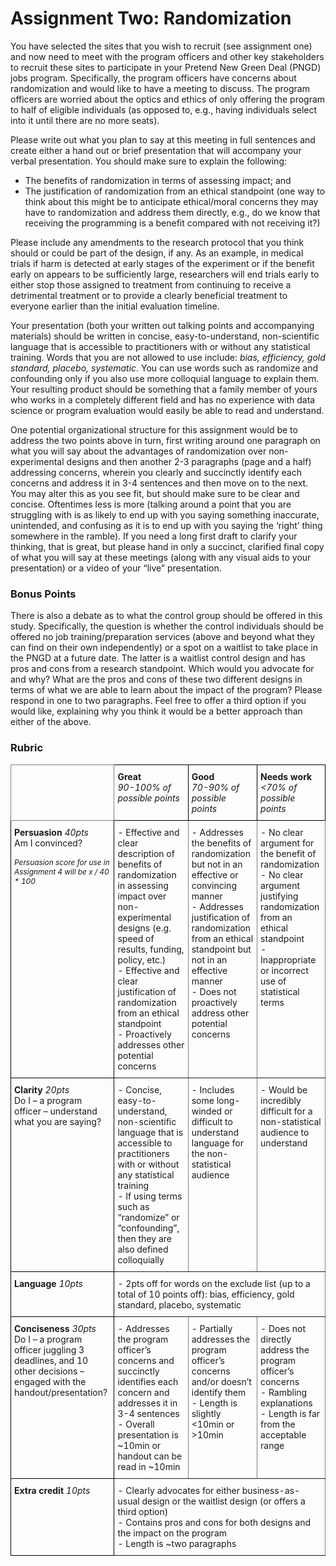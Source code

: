 # Assignment Two: Randomization
You have selected the sites that you wish to recruit (see assignment one) and now need to meet with the program officers and other key stakeholders to recruit these sites to participate in your Pretend New Green Deal (PNGD) jobs program. Specifically, the program officers have concerns about randomization and would like to have a meeting to discuss. The program officers are worried about the optics and ethics of only offering the program to half of eligible individuals (as opposed to, e.g., having individuals select into it until there are no more seats).

Please write out what you plan to say at this meeting in full sentences and create either a hand out or brief presentation that will accompany your verbal presentation. You should make sure to explain the following:  

- The benefits of randomization in terms of assessing impact; and
- The justification of randomization from an ethical standpoint (one way to think about this might be to anticipate ethical/moral concerns they may have to randomization and address them directly, e.g., do we know that receiving the programming is a benefit compared with not receiving it?)

Please include any amendments to the research protocol that you think should or could be part of the design, if any. As an example, in medical trials if harm is detected at early stages of the experiment or if the benefit early on appears to be sufficiently large, researchers will end trials early to either stop those assigned to treatment from continuing to receive a detrimental treatment or to provide a clearly beneficial treatment to everyone earlier than the initial evaluation timeline.

Your presentation (both your written out talking points and accompanying materials) should be written in concise, easy-to-understand, non-scientific language that is accessible to practitioners with or without any statistical training. Words that you are not allowed to use include: _bias, efficiency, gold standard, placebo, systematic_. You can use words such as randomize and confounding only if you also use more colloquial language to explain them. Your resulting product should be something that a family member of yours who works in a completely different field and has no experience with data science or program evaluation would easily be able to read and understand.

One potential organizational structure for this assignment would be to address the two points above in turn, first writing around one paragraph on what you will say about the advantages of randomization over non-experimental designs and then another 2-3 paragraphs (page and a half) addressing concerns, wherein you clearly and succinctly identify each concerns and address it in 3-4 sentences and then move on to the next. You may alter this as you see fit, but should make sure to be clear and concise. Oftentimes less is more (talking around a point that you are struggling with is as likely to end up with you saying something inaccurate, unintended, and confusing as it is to end up with you saying the ‘right’ thing somewhere in the ramble). If you need a long first draft to clarify your thinking, that is great, but please hand in only a succinct, clarified final copy of what you will say at these meetings (along with any visual aids to your presentation) or a video of your “live” presentation.

### Bonus Points
There is also a debate as to what the control group should be offered in this study. Specifically, the question is whether the control individuals should be offered no job training/preparation services (above and beyond what they can find on their own independently) or a spot on a waitlist to take place in the PNGD at a future date. The latter is a waitlist control design and has pros and cons from a research standpoint. Which would you advocate for and why? What are the pros and cons of these two different designs in terms of what we are able to learn about the impact of the program? Please respond in one to two paragraphs. Feel free to offer a third option if you would like, explaining why you think it would be a better approach than either of the above.


### Rubric
<!--
Used this tool to generate an html table 
https://www.tablesgenerator.com/html_tables
-->

<style type="text/css">
.tg  {border-collapse:collapse;border-spacing:0;}
.tg td{border-color:black;border-style:solid;border-width:1px;font-size:14px;
  overflow:hidden;padding:10px 5px;word-break:normal;}
.tg th{border-color:black;border-style:solid;border-width:1px;font-size:14px;
  font-weight:normal;overflow:hidden;padding:10px 5px;word-break:normal;}
.tg .tg-0pky{border-color:inherit;text-align:left;vertical-align:top}
.tg .tg-fymr{text-align:left;vertical-align:top}
</style>
<table class="tg">
<thead>
  <tr>
    <th class="tg-0pky"></th>
    <th class="tg-fymr"><span style="font-weight:700;font-style:normal;text-decoration:none">Great</span><br><span style="font-weight:400;font-style:italic;text-decoration:none">90-100% of possible points</span></th>
    <th class="tg-fymr"><span style="font-weight:700;font-style:normal;text-decoration:none">Good</span><br><span style="font-weight:400;font-style:italic;text-decoration:none">70-90% of possible points</span></th>
    <th class="tg-fymr"><span style="font-weight:700;font-style:normal;text-decoration:none">Needs work</span><br><span style="font-weight:400;font-style:italic;text-decoration:none">&lt;70% of possible points</span></th>
  </tr>
</thead>
<tbody>
  <tr>
    <td class="tg-fymr"><span style="font-weight:700;font-style:normal;text-decoration:none">Persuasion  </span><span style="font-weight:400;font-style:italic;text-decoration:none">40pts</span><br><span style="font-weight:400;text-decoration:none">Am I convinced?</span><br><span style="font-weight:400;font-size:0.85em;font-style:italic;text-decoration:none;"><br>Persuasion score for use in Assignment 4 will be x / 40 * 100</span></td>
    <td class="tg-0pky"><span style="font-weight:400;font-style:normal;text-decoration:none">- Effective and clear description of benefits of randomization in assessing impact over non-experimental designs (e.g. speed of results, funding, policy, etc.)</span><br><span style="font-weight:400;font-style:normal;text-decoration:none;">- Effective and clear justification of randomization from an ethical standpoint</span><br><span style="font-weight:400;font-style:normal;text-decoration:none;">- Proactively addresses other potential concerns</span></td>
    <td class="tg-0pky"><span style="font-weight:400;font-style:normal;text-decoration:none">- Addresses the benefits of randomization but not in an effective or convincing manner</span><br><span style="font-weight:400;font-style:normal;text-decoration:none">- Addresses justification of randomization from an ethical standpoint but not in an effective manner</span><br><span style="font-weight:400;font-style:normal;text-decoration:none">- Does not proactively address other potential concerns</span></td>
    <td class="tg-0pky"><span style="font-weight:400;font-style:normal;text-decoration:none">- No clear argument for the benefit of randomization </span><br><span style="font-weight:400;font-style:normal;text-decoration:none">- No clear argument justifying randomization from an ethical standpoint</span><br><span style="font-weight:400;font-style:normal;text-decoration:none">- Inappropriate or incorrect use of statistical terms</span></td>
  </tr>
  <tr>
    <td class="tg-fymr"><span style="font-weight:700;font-style:normal;text-decoration:none;">Clarity </span><span style="font-weight:400;font-style:italic;text-decoration:none;">20pts</span><br><span style="font-weight:400;text-decoration:none;">Do I – a program officer – understand what you are saying?</span></td>
    <td class="tg-0pky"><span style="font-weight:400;font-style:normal;text-decoration:none;">- Concise, easy-to-understand, non-scientific language that is accessible to practitioners with or without any statistical training</span><br><span style="font-weight:400;font-style:normal;text-decoration:none;">- If using terms such as “randomize” or “confounding”, then they are also defined colloquially</span></td>
    <td class="tg-0pky"><span style="font-weight:400;font-style:normal;text-decoration:none;">- Includes some long-winded or difficult to understand language for the non-statistical audience </span></td>
    <td class="tg-0pky"><span style="font-weight:400;font-style:normal;text-decoration:none;">- Would be incredibly difficult for a non-statistical audience to understand</span></td>
  </tr>
  <tr>
    <td class="tg-fymr"><span style="font-weight:700;font-style:normal;text-decoration:none;">Language </span><span style="font-weight:400;font-style:italic;text-decoration:none;">10pts</span></td>
    <td class="tg-0pky" colspan="3"><span style="font-weight:400;font-style:normal;text-decoration:none;">- 2pts off for words on the exclude list (up to a total of 10 points off): bias, efficiency, gold standard, placebo, systematic </span></td>
  </tr>
  <tr>
    <td class="tg-fymr"><span style="font-weight:700;font-style:normal;text-decoration:none;">Conciseness </span><span style="font-weight:400;font-style:italic;text-decoration:none;">30pts</span><br><span style="font-weight:400;text-decoration:none;">Do I – a program officer juggling 3 deadlines, and 10 other decisions – engaged with the handout/presentation?</span></td>
    <td class="tg-0pky"><span style="font-weight:400;font-style:normal;text-decoration:none;">- Addresses the program officer’s concerns and succinctly identifies each concern and addresses it in 3-4 sentences</span><br><span style="font-weight:400;font-style:normal;text-decoration:none;">- Overall presentation is ~10min or handout can be read in ~10min</span></td>
    <td class="tg-0pky"><span style="font-weight:400;font-style:normal;text-decoration:none;">- Partially addresses the program officer’s concerns and/or doesn’t identify them</span><br><span style="font-weight:400;font-style:normal;text-decoration:none;">- Length is slightly &lt;10min or &gt;10min</span></td>
    <td class="tg-0pky"><span style="font-weight:400;font-style:normal;text-decoration:none;">- Does not directly address the program officer’s concerns</span><br><span style="font-weight:400;font-style:normal;text-decoration:none;">- Rambling explanations</span><br><span style="font-weight:400;font-style:normal;text-decoration:none;">- Length is far from the acceptable range</span></td>
  </tr>
  <tr>
    <td class="tg-fymr"><span style="font-weight:700;font-style:normal;text-decoration:none;">Extra credit </span><span style="font-weight:400;font-style:italic;text-decoration:none;">10pts</span></td>
    <td class="tg-0pky" colspan="3"><span style="font-weight:400;font-style:normal;text-decoration:none;">- Clearly advocates for either business-as-usual design or the waitlist design (or offers a third option)</span><br><span style="font-weight:400;font-style:normal;text-decoration:none;">- Contains pros and cons for both designs and the impact on the program</span><br><span style="font-weight:400;font-style:normal;text-decoration:none;">- Length is ~two paragraphs</span></td>
  </tr>
</tbody>
</table>


<br>
<br>
<br>
